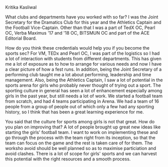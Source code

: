 
Kritika Kasliwal


What clubs and departments have you worked with so far?&nbsp;I was the Joint Secretary for the Dramatics Club for this year and the Athletics Captain and the Football Vice-Captain. Other than that I was a part of TedX OC, Pearl OC, Verba Maximus '17 and '18 OC, BITSMUN OC and part of the ACE Editorial Board.


How do you think these credentials would help you if you become the sports sec?&nbsp;For VM, TEDx and Pearl OC, I was part of the logistics so I had a lot of interaction with students from different departments. This has given me a lot of exposure as to how to arrange for various needs and now I have a clear picture of how a fest runs. In addition, being the Joint Secretary of a performing club taught me a lot about performing, leadership and time management. Also, being the Athletics Captain, I saw a lot of potential in the sports arena for girls who probably never thought of trying out a sport. The sporting culture in general has seen a lot of enhancement especially among girls in the past year, but still needs a lot of work. We started a football team from scratch, and had 4 teams participating in Arena. We had a team of 16 people from a group of people out of which only a few had any sporting history, so I think that has been a great learning experience for me.


You said that the culture for sports among girls is not that great. How do you plan on improving that?&nbsp;A lot of people brought up great new ideas like starting the girls' football team. I want to work on implementing these and go through the process with the team right from its inception, so that the team can focus on the game and the rest is taken care of for them. The worksho avoid should be well planned so as to maximise particiation and avoid clashes. There is a lot of scope for girls' sports and we can harvest this potential with the right resources and a smooth process.

